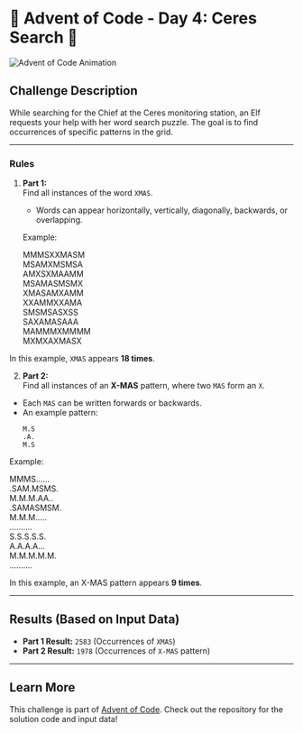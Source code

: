 # 🎄 Advent of Code - Day 4: Ceres Search 🎄

![Advent of Code Animation](https://user-images.githubusercontent.com/your-gif-link.gif)

## Challenge Description

While searching for the Chief at the Ceres monitoring station, an Elf requests your help with her word search puzzle. The goal is to find occurrences of specific patterns in the grid.

---

### Rules

1. **Part 1:**  
   Find all instances of the word `XMAS`.

    - Words can appear horizontally, vertically, diagonally, backwards, or overlapping.

    Example:

    MMMSXXMASM <br/>
    MSAMXMSMSA <br/>
    AMXSXMAAMM <br/>
    MSAMASMSMX <br/>
    XMASAMXAMM <br/>
    XXAMMXXAMA <br/>
    SMSMSASXSS <br/>
    SAXAMASAAA <br/>
    MAMMMXMMMM <br/>
    MXMXAXMASX

In this example, `XMAS` appears **18 times**.

2. **Part 2:**  
   Find all instances of an **X-MAS** pattern, where two `MAS` form an `X`.

-   Each `MAS` can be written forwards or backwards.
-   An example pattern:
    ```
    M.S
    .A.
    M.S
    ```

Example:

MMMS...... <br/>
.SAM.MSMS. <br/>
M.M.M.AA.. <br/>
.SAMASMSM. <br/>
M.M.M..... <br/>
.......... <br/>
S.S.S.S.S. <br/>
A.A.A.A... <br/>
M.M.M.M.M. <br/>
.......... 

In this example, an X-MAS pattern appears **9 times**.

---

## Results (Based on Input Data)

-   **Part 1 Result:** `2583` (Occurrences of `XMAS`)
-   **Part 2 Result:** `1978` (Occurrences of `X-MAS` pattern)

---

## Learn More

This challenge is part of [Advent of Code](https://adventofcode.com/). Check out the repository for the solution code and input data!
